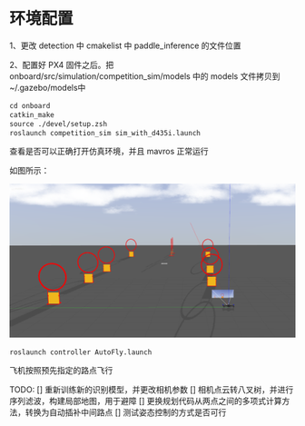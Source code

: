 # 环境配置

1、更改 detection 中 cmakelist 中 paddle_inference 的文件位置

2、配置好 PX4 固件之后。把 onboard/src/simulation/competition_sim/models 中的 models 文件拷贝到 ~/.gazebo/models中


``` 
cd onboard
catkin_make
source ./devel/setup.zsh
roslaunch competition_sim sim_with_d435i.launch
```

查看是否可以正确打开仿真环境，并且 mavros 正常运行

如图所示：

![仿真环境](pictures/sim.png)


```
roslaunch controller AutoFly.launch
```

飞机按照预先指定的路点飞行

TODO:
[] 重新训练新的识别模型，并更改相机参数
[] 相机点云转八叉树，并进行序列滤波，构建局部地图，用于避障
[] 更换规划代码从两点之间的多项式计算方法，转换为自动插补中间路点
[] 测试姿态控制的方式是否可行